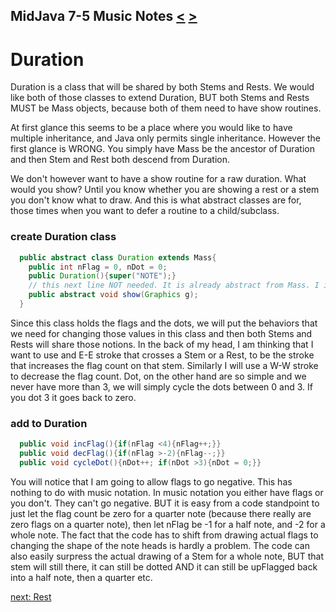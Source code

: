 ## MidJava 7-5 Music Notes [&LT;](MJ0704.md) [&GT;](MJ0706.md)
# Duration

Duration is a class that will be shared by both Stems and Rests. We would like both of those classes to extend Duration, BUT both Stems and Rests MUST be Mass objects, because both of them need to have show routines.

At first glance this seems to be a place where you would like to have multiple inheritance, and Java only permits single inheritance. However the first glance is WRONG. You simply have Mass be the ancestor of Duration and then Stem and Rest both descend from Duration.

We don't however want to have a show routine for a raw duration. What would you show? Until you know whether you are showing a rest or a stem you don't know what to draw. And this is what abstract classes are for, those times when you want to defer a routine to a child/subclass.

### create Duration class
```java
  public abstract class Duration extends Mass{
    public int nFlag = 0, nDot = 0;
    public Duration(){super("NOTE");}
    // this next line NOT needed. It is already abstract from Mass. I is just a reminder of what is missing
    public abstract void show(Graphics g); 
  }  
```

Since this class holds the flags and the dots, we will put the behaviors that we need for changing those values in this class and then both Stems and Rests will share those notions. In the back of my head, I am thinking that I want to use and E-E stroke that crosses a Stem or a Rest, to be the stroke that increases the flag count on that stem. Similarly I will use a W-W stroke to decrease the flag count. Dot, on the other hand are so simple and we never have more than 3, we will simply cycle the dots between 0 and 3. If you dot 3 it goes back to zero.

### add to Duration  
```java
  public void incFlag(){if(nFlag <4){nFlag++;}}
  public void decFlag(){if(nFlag >-2){nFlag--;}}
  public void cycleDot(){nDot++; if(nDot >3){nDot = 0;}} 
```

You will notice that I am going to allow flags to go negative. This has nothing to do with music notation. In music notation you either have flags or you don't. They can't go negative. BUT it is easy from a code standpoint to just let the flag count be zero for a quarter note (because there really are zero flags on a quarter note), then let nFlag be -1 for a half note, and -2 for a whole note. The fact that the code has to shift from drawing actual flags to changing the shape of the note heads is hardly a problem. The code can also easily surpress the actual drawing of a Stem for a whole note, BUT that stem will still there, it can still be dotted AND it can still be upFlagged back into a half note, then a quarter etc. 

[next: Rest](MJ0706.md)